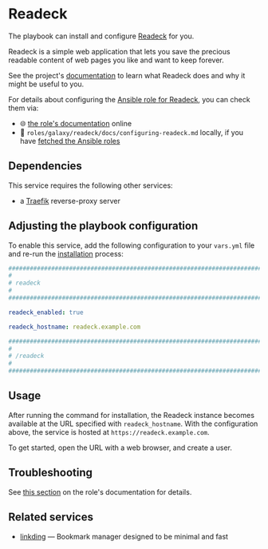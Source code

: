 <!--
SPDX-FileCopyrightText: 2020 - 2024 MDAD project contributors
SPDX-FileCopyrightText: 2020 - 2024 Slavi Pantaleev
SPDX-FileCopyrightText: 2020 Aaron Raimist
SPDX-FileCopyrightText: 2020 Chris van Dijk
SPDX-FileCopyrightText: 2020 Dominik Zajac
SPDX-FileCopyrightText: 2020 Mickaël Cornière
SPDX-FileCopyrightText: 2022 François Darveau
SPDX-FileCopyrightText: 2022 Julian Foad
SPDX-FileCopyrightText: 2022 Warren Bailey
SPDX-FileCopyrightText: 2023 Antonis Christofides
SPDX-FileCopyrightText: 2023 Felix Stupp
SPDX-FileCopyrightText: 2023 Julian-Samuel Gebühr
SPDX-FileCopyrightText: 2023 Pierre 'McFly' Marty
SPDX-FileCopyrightText: 2024 - 2025 MASH project contributors
SPDX-FileCopyrightText: 2024 - 2025 Suguru Hirahara
SPDX-FileCopyrightText: 2024 noah

SPDX-License-Identifier: AGPL-3.0-or-later
-->

# Readeck

The playbook can install and configure [Readeck](https://readeck.org) for you.

Readeck is a simple web application that lets you save the precious readable content of web pages you like and want to keep forever.

See the project's [documentation](https://readeck.org/en/docs/) to learn what Readeck does and why it might be useful to you.

For details about configuring the [Ansible role for Readeck](https://github.com/mother-of-all-self-hosting/ansible-role-readeck), you can check them via:
- 🌐 [the role's documentation](https://github.com/mother-of-all-self-hosting/ansible-role-readeck/blob/main/docs/configuring-readeck.md) online
- 📁 `roles/galaxy/readeck/docs/configuring-readeck.md` locally, if you have [fetched the Ansible roles](../installing.md)

## Dependencies

This service requires the following other services:

- a [Traefik](traefik.md) reverse-proxy server

## Adjusting the playbook configuration

To enable this service, add the following configuration to your `vars.yml` file and re-run the [installation](../installing.md) process:

```yaml
########################################################################
#                                                                      #
# readeck                                                              #
#                                                                      #
########################################################################

readeck_enabled: true

readeck_hostname: readeck.example.com

########################################################################
#                                                                      #
# /readeck                                                             #
#                                                                      #
########################################################################
```

## Usage

After running the command for installation, the Readeck instance becomes available at the URL specified with `readeck_hostname`. With the configuration above, the service is hosted at `https://readeck.example.com`.

To get started, open the URL with a web browser, and create a user.

## Troubleshooting

See [this section](https://github.com/mother-of-all-self-hosting/ansible-role-readeck/blob/main/docs/configuring-readeck.md#troubleshooting) on the role's documentation for details.

## Related services

- [linkding](linkding.md) — Bookmark manager designed to be minimal and fast
